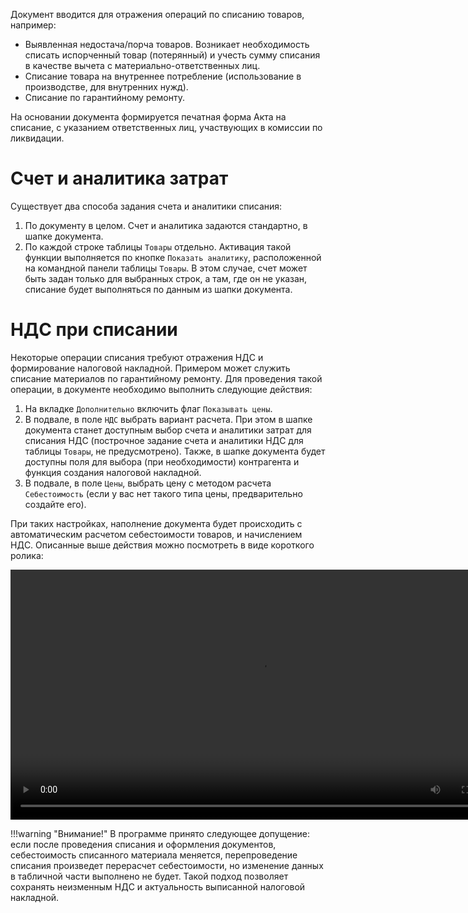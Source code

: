 Документ вводится для отражения операций по списанию товаров, например:

- Выявленная недостача/порча товаров. Возникает необходимость списать испорченный товар (потерянный) и учесть сумму списания в качестве вычета с материально-ответственных лиц.
- Списание товара на внутреннее потребление (использование в производстве, для внутренних нужд).
- Списание по гарантийному ремонту.

На основании документа формируется печатная форма Акта на списание, с указанием ответственных лиц, участвующих в комиссии по ликвидации.

# Счет и аналитика затрат

Существует два способа задания счета и аналитики списания:

1. По документу в целом. Счет и аналитика задаются стандартно, в шапке документа.
2. По каждой строке таблицы `Товары` отдельно. Активация такой функции выполняется по кнопке `Показать аналитику`, расположенной на командной панели таблицы `Товары`. В этом случае, счет может быть задан только для выбранных строк, а там, где он не указан, списание будет выполняться по данным из шапки документа.

# НДС при списании

Некоторые операции списания требуют отражения НДС и формирование налоговой накладной. Примером может служить списание материалов по гарантийному ремонту. Для проведения такой операции, в документе необходимо выполнить следующие действия:

1. На вкладке `Дополнительно` включить флаг `Показывать цены`.
2. В подвале, в поле `НДС` выбрать вариант расчета. При этом в шапке документа станет доступным выбор счета и аналитики затрат для списания НДС (построчное задание счета и аналитики НДС для таблицы `Товары`, не предусмотрено). Также, в шапке документа будет доступны поля для выбора (при необходимости) контрагента и функция создания налоговой накладной.
3. В подвале, в поле `Цены`, выбрать цену с методом расчета `Себестоимость` (если у вас нет такого типа цены, предварительно создайте его).

При таких настройках, наполнение документа будет происходить с автоматическим расчетом себестоимости товаров, и начислением НДС. Описанные выше действия можно посмотреть в виде короткого ролика:

<p><video width="800" controls><source src="/img/Peek 2022-05-13 19-29.mp4" type="video/mp4"></video></p>

!!!warning "Внимание!"
	В программе принято следующее допущение: если после проведения списания и оформления документов, себестоимость списанного материала меняется, перепроведение списания произведет перерасчет себестоимости, но изменение данных в табличной части выполнено не будет. Такой подход позволяет сохранять неизменным НДС и актуальность выписанной налоговой накладной.